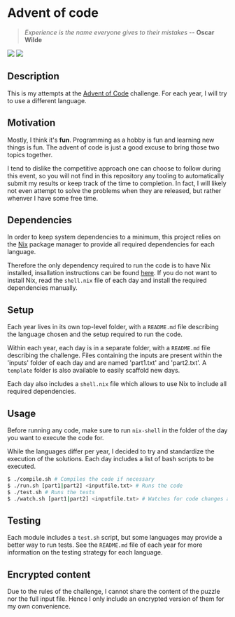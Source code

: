 # Advent of code

> _Experience is the name everyone gives to their mistakes_ -- **Oscar Wilde**

[![](https://badgen.net/badge/instances/5%2F450/blue?label=⭐%20Stars)](https://adventofcode.com/events)
[![](https://badgen.net/badge/icon/Open%20in%20codespaces?icon=github&label)](https://codespaces.new/ajoubert/advent-of-code)

## Description

This is my attempts at the [Advent of Code](https://adventofcode.com/) challenge.
For each year, I will try to use a different language.

## Motivation

Mostly, I think it's **fun**. Programming as a hobby is fun and learning new
things is fun. The advent of code is just a good excuse to bring those two
topics together.

I tend to dislike the competitive approach one can choose to follow during this event, so you will not find in this repository any tooling to automatically submit my results or keep track of the time to completion. In fact, I will likely not even attempt to solve the problems when they are released, but rather whenver I have some free time.

## Dependencies

In order to keep system dependencies to a minimum, this project relies on the [Nix](https://nixos.org/nix/) package manager to provide all required dependencies for each language.

Therefore the only dependency required to run the code is to have Nix installed, insallation instructions can be found [here](https://nixos.org/download).
If you do not want to install Nix, read the `shell.nix` file of each day and install the required dependencies manually.

## Setup

Each year lives in its own top-level folder, with a `README.md` file describing the language chosen and the setup required to run the code.

Within each year, each day is in a separate folder, with a `README.md` file
describing the challenge. Files containing the inputs are present within the 'inputs' folder of each day and are named 'part1.txt' and 'part2.txt'.
A `template` folder is also available to easily scaffold new days.

Each day also includes a `shell.nix` file which allows to use Nix to include all required dependencies.

## Usage

Before running any code, make sure to run `nix-shell` in the folder of the day you want to execute the code for.

While the languages differ per year, I decided to try and standardize the execution of the solutions. Each day includes a list of bash scripts to be executed.

```bash
$ ./compile.sh # Compiles the code if necessary
$ ./run.sh [part1|part2] <inputfile.txt> # Runs the code
$ ./test.sh # Runs the tests
$ ./watch.sh [part1|part2] <inputfile.txt> # Watches for code changes and re-compiles/executes when necessary
```

## Testing

Each module includes a `test.sh` script, but some languages may provide
a better way to run tests. See the `README.md` file of each year for more
information on the testing strategy for each language.

## Encrypted content

Due to the rules of the challenge, I cannot share the content of the puzzle
nor the full input file. Hence I only include an encrypted version of them
for my own convenience.
